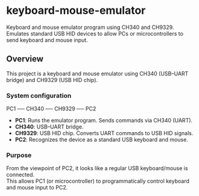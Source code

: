 # keyboard-mouse-emulator
Keyboard and mouse emulator program using CH340 and CH9329.   Emulates standard USB HID devices to allow PCs or microcontrollers to send keyboard and mouse input.

## Overview

This project is a keyboard and mouse emulator using CH340 (USB–UART bridge) and CH9329 (USB HID chip).

### System configuration

PC1 ── CH340 ── CH9329 ── PC2

- **PC1**: Runs the emulator program. Sends commands via CH340 (UART).
- **CH340**: USB–UART bridge.
- **CH9329**: USB HID chip. Converts UART commands to USB HID signals.
- **PC2**: Recognizes the device as a standard USB keyboard and mouse.

### Purpose

From the viewpoint of PC2, it looks like a regular USB keyboard/mouse is connected.  
This allows PC1 (or microcontroller) to programmatically control keyboard and mouse input to PC2.
